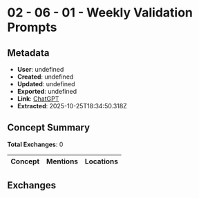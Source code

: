 # **02 - 06 - 01 - Weekly Validation Prompts**

## Metadata

- **User**: undefined
- **Created**: undefined
- **Updated**: undefined
- **Exported**: undefined
- **Link**: [ChatGPT](undefined)
- **Extracted**: 2025-10-25T18:34:50.318Z

## Concept Summary

**Total Exchanges**: 0

| Concept | Mentions | Locations |
|---------|----------|----------|

## Exchanges

